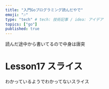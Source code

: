 ```yaml
---
title: "入門Goプログラミング読んだやで"
emoji: "🎶"
type: "tech" # tech: 技術記事 / idea: アイデア
topics: ["go"]
published: true
---
```


読んだ途中から書いてるので中身は唐突

# Lesson17 スライス

わかっているようでわかってないスライス
